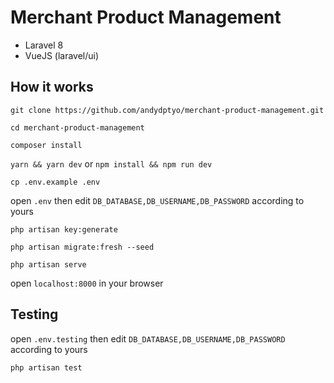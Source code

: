 # Merchant Product Management
- Laravel 8
- VueJS (laravel/ui)

## How it works
`git clone https://github.com/andydptyo/merchant-product-management.git`

`cd merchant-product-management`

`composer install`

`yarn && yarn dev` or `npm install && npm run dev`

`cp .env.example .env`

open `.env` then edit `DB_DATABASE,DB_USERNAME,DB_PASSWORD` according to yours

`php artisan key:generate`

`php artisan migrate:fresh --seed`

`php artisan serve`

open `localhost:8000` in your browser

## Testing
open `.env.testing` then edit `DB_DATABASE,DB_USERNAME,DB_PASSWORD` according to yours

`php artisan test`
